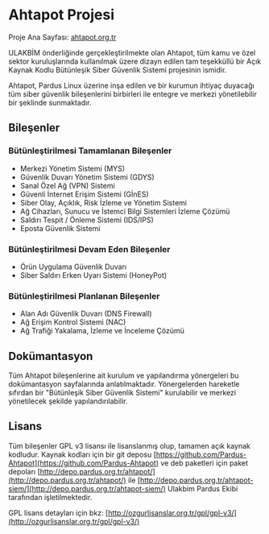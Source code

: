 # Ahtapot Projesi

Proje Ana Sayfası: [ahtapot.org.tr](http://ahtapot.org.tr)

ULAKBİM önderliğinde gerçekleştirilmekte olan Ahtapot, tüm kamu ve özel sektor kuruluşlarında kullanılmak üzere dizayn edilen tam teşekküllü bir Açık Kaynak Kodlu Bütünleşik Siber Güvenlik Sistemi projesinin ismidir.

Ahtapot, Pardus Linux üzerine inşa edilen ve bir kurumun ihtiyaç duyacağı tüm siber güvenlik bileşenlerini birbirleri ile entegre ve merkezi yönetilebilir bir şeklinde sunmaktadır.

## Bileşenler

### Bütünleştirilmesi Tamamlanan Bileşenler

* Merkezi Yönetim Sistemi (MYS)
* Güvenlik Duvarı Yönetim Sistemi (GDYS)
* Sanal Özel Ağ (VPN) Sistemi
* Güvenli İnternet Erişim Sistemi (GİnES)
* Siber Olay, Açıklık, Risk İzleme ve Yönetim Sistemi
* Ağ Cihazları, Sunucu ve İstemci Bilgi Sistemleri İzleme Çözümü
* Saldırı Tespit / Önleme Sistemi (IDS/IPS)
* Eposta Güvenlik Sistemi

### Bütünleştirilmesi Devam Eden Bileşenler

* Örün Uygulama Güvenlik Duvarı
* Siber Saldırı Erken Uyarı Sistemi (HoneyPot) 

### Bütünleştirilmesi Planlanan Bileşenler

* Alan Adı Güvenlik Duvarı (DNS Firewall)
* Ağ Erişim Kontrol Sistemi (NAC)
* Ağ Trafiği Yakalama, İzleme ve İnceleme Çözümü

## Dokümantasyon

Tüm Ahtapot bileşenlerine ait kurulum ve yapılandırma yönergeleri bu dokümantasyon sayfalarında anlatılmaktadır. Yönergelerden hareketle sıfırdan bir "Bütünleşik Siber Güvenlik Sistemi" kurulabilir ve merkezi yönetilecek şekilde yapılandırılabilir.

## Lisans

Tüm bileşenler GPL v3 lisansı ile lisanslanmış olup, tamamen açık kaynak kodludur. Kaynak kodları için bir git deposu [https://github.com/Pardus-Ahtapot](https://github.com/Pardus-Ahtapot) ve deb paketleri için paket depoları [http://depo.pardus.org.tr/ahtapot/](http://depo.pardus.org.tr/ahtapot/) ile [http://depo.pardus.org.tr/ahtapot-siem/](http://depo.pardus.org.tr/ahtapot-siem/)  Ulakbim Pardus Ekibi tarafından işletilmektedir.

GPL lisans detayları için bkz: [http://ozgurlisanslar.org.tr/gpl/gpl-v3/](http://ozgurlisanslar.org.tr/gpl/gpl-v3/)


